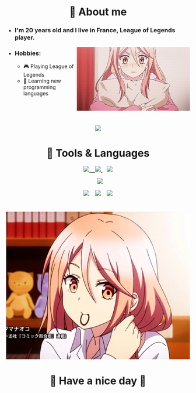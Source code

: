 <!-- About me -->
<h1 align="center">🧡 About me</h1>

<ul>
    <li>
        <h3>I'm 20 years old and I live in France, League of Legends player.</h3>
    </li>
    <img width="310" align="right" src="assets/shy.gif">
    <li>
        <h3>Hobbies:</h3>
        <ul>
            <li>🎮 Playing League of Legends</li>
            <li>📖 Learning new programming languages</li>
        </ul>
    </li>
</ul>

<br><br><br>

<p align="center">
  
  <img src="https://img.shields.io/badge/Discord-5865F2?style=for-the-badge&logo=Discord&logoColor=white&label=chaaani">
</p>

<!-- Tools & Languages -->
<h1 align="center">🧡 Tools & Languages</h1>

<!-- Tools -->
<p align="center">
  <a href="https://www.jetbrains.com/idea" target="_blank">
    <img src="https://img.shields.io/badge/IntelliJIDEA-000000?style=for-the-badge&logo=intellij-idea&logoColor=white">
  &nbsp;&nbsp;
  <a href="https://www.jetbrains.com/clion" target="_blank">
    <img src="https://img.shields.io/badge/CLion-000000?style=for-the-badge&logo=clion&logoColor=white">
  </a>
  &nbsp;&nbsp;
  <a href="https://www.jetbrains.com/phpstorm" target="_blank">
    <img src="https://img.shields.io/badge/PHPStorm-000000?style=for-the-badge&logo=phpstorm&logoColor=white">
  </a>
</p>

<p align="center">
  &nbsp;&nbsp;
  <a href="https://code.visualstudio.com">
    <img src="https://img.shields.io/badge/Visual_Studio_Code-0078D4?style=for-the-badge&logo=visual%20studio%20code&logoColor=white">
  </a>
</p>

<!-- Languages & Frameworks -->
<p align="center">
  <img src="https://img.shields.io/badge/C-239120?style=for-the-badge&logo=c-sharp&logoColor=white">
  &nbsp;&nbsp;
  <img src="https://img.shields.io/badge/TypeScript-007ACC?style=for-the-badge&logo=typescript&logoColor=white">
  &nbsp;&nbsp;
  <img src="https://img.shields.io/badge/C%2B%2B-00599C?style=for-the-badge&logo=c%2B%2B&logoColor=white">
</p>

<!-- Mari Ohara -->
<h1></h1>

<p align="center">
  <img src="assets/end.gif">
</p>

<h1 align="center">
  👋 Have a nice day 👋
</h1>
